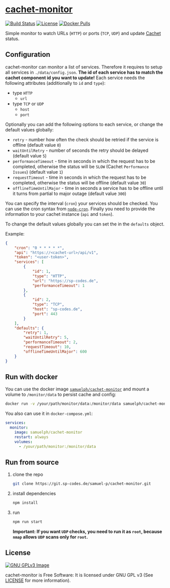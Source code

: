 # [cachet-monitor](https://git.sp-codes.de/samuel-p/cachet-monitor)

[![Build Status](https://ci.sp-codes.de/api/badges/samuel-p/cachet-monitor/status.svg)](https://ci.sp-codes.de/samuel-p/cachet-monitor) [![License](https://img.shields.io/badge/license-GPL--3.0-orange)](#license) [![Docker Pulls](https://img.shields.io/docker/pulls/samuelph/cachet-monitor)](https://hub.docker.com/r/samuelph/cachet-monitor)

Simple monitor to watch URLs (`HTTP`) or ports (`TCP`, `UDP`) and update [Cachet](https://cachethq.io/) status.

## Configuration

cachet-monitor can monitor a list of services. Therefore it requires to setup all services in `./data/config.json`. __The id of each service has to match the cachet component id you want to update!__ Each service needs the following attributes (additionally to `id` and `type`):

* type `HTTP`
  * `url`
* type `TCP` or `UDP`
  * `host`
  * `port`

Optionally you can add the following options to each service, or change the default values globally:

* `retry` - number how often the check should be retried if the service is offline (default value `0`)
* `waitUntilRetry` - number of seconds the retry should be delayed (default value `5`)
* `performanceTimeout` - time in seconds in which the request has to be completed, otherwise the status will be `SLOW` (Cachet `Performance Issues`) (default value `1`)
* `requestTimeout` - time in seconds in which the request has to be completed, otherwise the status will be offline (default value `30`)
* `offlineTimeUntilMajor` - time in seconds a service has to be offline until it turns from partial to major outage (default value `300`)

You can specify the interval (`cron`) your services should be checked. You can use the cron syntax from [`node-cron`](https://www.npmjs.com/package/node-cron). Finally you need to provide the information to your cachet instance (`api` and `token`).

To change the default values globally you can set the in the `defaults` object.

Example:

```json
{
	"cron": "0 * * * * *",
	"api": "https://<cachet-url>/api/v1",
	"token": "<user-token>",
	"services": [
		{
			"id": 1,
			"type": "HTTP",
			"url": "https://sp-codes.de",
			"performanceTimeout": 1
		},
		{
			"id": 2,
			"type": "TCP",
			"host": "sp-codes.de",
			"port": 443
		}
	],
	"defaults": {
		"retry": 1,
		"waitUntilRetry": 5,
		"performanceTimeout": 2,
		"requestTimeout": 10,
		"offlineTimeUntilMajor": 600
	}
}
```

## Run with docker

You can use the docker image [`samuelph/cachet-monitor`](https://hub.docker.com/r/samuelph/cachet-monitor) and mount a volume to `/monitor/data` to persist cache and config:

```bash
docker run -v /your/path/monitor/data:/monitor/data samuelph/cachet-monitor
```

You also can use it in `docker-compose.yml`:

```yaml
services:
  monitor:
    image: samuelph/cachet-monitor
    restart: always
    volumes:
      - /your/path/monitor:/monitor/data
```

## Run from source

1. clone the repo

   ```bash
   git clone https://git.sp-codes.de/samuel-p/cachet-monitor.git
   ```

2. install dependencies

   ```bash
   npm install
   ```

3. run

   ```bash
   npm run start
   ```
   
   __Important: If you want `UDP` checks, you need to run it as `root`, because `nmap` allows `UDP` scans only for `root`.__

## License

[![GNU GPLv3 Image](https://www.gnu.org/graphics/gplv3-127x51.png)](https://www.gnu.org/licenses/gpl-3.0)

cachet-monitor is Free Software: It is licensed under GNU GPL v3 (See [LICENSE](LICENSE) for more information).
